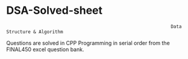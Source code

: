 # DSA-Solved-sheet
                                                                 Data Structure & Algorithm 


Questions are solved in CPP Programming in serial order from the FINAL450 excel question bank.
